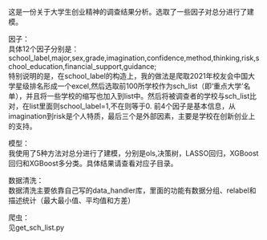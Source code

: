 这是一份关于大学生创业精神的调查结果分析。选取了一些因子对总分进行了建模。  
  
因子：  
具体12个因子分别是：school_label,major,sex,grade,imagination,confidence,method,thinking,risk,school_education,financial_support,guidance;  
特别说明的是，在school_label的构造上，我的做法是爬取2021年校友会中国大学星级排名形成一个excel,然后选取前100所学校作为sch_list（即‘重点大学’名单），并且将一些学校的缩写也加入到list中。然后将被调查者的学校与sch_list比对，在list里面则school_label=1,不在则等于0.
前4个因子是基本信息，从imagination到risk是个人特质，最后三个是外部因素，主要是学校在创新创业上的支持。  
  
模型：  
我使用了5种方法对总分进行了建模，分别是ols,决策树，LASSO回归，XGBoost回归和XGBoost多分类。具体结果请查看对应子目录。  
  
数据清洗：  
数据清洗主要依靠自己写的data_handler库，里面的功能有数据分组、relabel和描述统计（最大最小值、平均值和方差）  
  
爬虫：  
见get_sch_list.py

